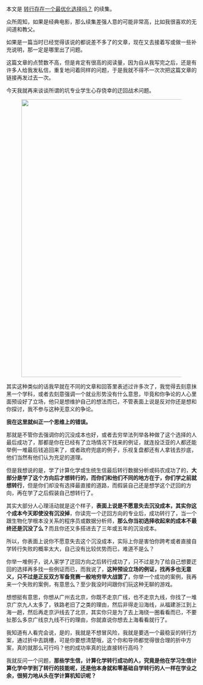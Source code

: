 <p>本文是 <a href="https://zhuanlan.zhihu.com/p/25828801" class="internal">转行存在一个最优化选择吗？</a> 的续集。</p><p>众所周知，如果是经典电影，那么续集差强人意的可能非常高，比如我很喜欢的无间道和教父。  </p><p>如果是一篇当时已经觉得该说的都说差不多了的文章，现在又去接着写或做一些补充说明，那一定是哪里出了问题。</p><p>这篇文章的点赞数不高，但是肯定有很高的阅读量，因为自从我写完之后，还是有许多人给我发私信，重复地问着同样的问题，于是我就不得不一次次把这篇文章的链接再发过去一次。</p><p>今天我就再来谈谈所谓的坑专业学生心存侥幸的迂回战术问题。</p><figure data-size="normal"><img src="https://pic1.zhimg.com/v2-298b5bbcb62ae8c79532afb5558d58e4_b.jpg" data-caption="" data-size="normal" data-rawwidth="736" data-rawheight="181" class="origin_image zh-lightbox-thumb" width="736" data-original="https://pic1.zhimg.com/v2-298b5bbcb62ae8c79532afb5558d58e4_r.jpg"/></figure><p>其实这种类似的话我早就在不同的文章和回答里表述过许多次了，我觉得去刻意抹黑一个学科，或者去刻意强调一个就业形势没有什么意思，毕竟和你争论的人心里面预设好了立场，他只是想维护自己的想法而已，不管表面上说是反对你还是想和你探讨，我不参与这种无意义的争论。</p><p><b>我在这里就纠正一个思维上的错误。</b></p><p>那就是不管你去强调你的沉没成本也好，或者去穷举法列举各种做了这个选择的人最后成功了，那都是你在已经有了立场情况下找来的例证，就连投泛亚的人都还能举例一堆最后钱追回来了，或者政府兜底的例子，乐视复盘都还有人拿钱去抄底，他们当然有他们认为充足的道理。</p><p>但是我想说的是，学了计算化学或生统生信最后转行数据分析或码农成功了的，<b>大部分是学了这个方向后才想转行的，而你们和他们不同的地方在于，你们学之前就想转行</b>，但是你们却没有选择最直接的道路，而假装自己还是想学这个迂回的方向，再在学了之后假装自己想转行了。</p><p>其实大部分人心理活动就是这个样子，<b>表面上说是不愿意失去沉没成本，其实你这个成本今天即使没有沉没掉</b>，你读完一个迂回方向的专业后，成功转行了，当一个跟生物化学根本没关系的程序员或数据分析师，<b>那么你当初选择收起来的成本不最终还是沉没了么？</b>而且你还又多搭进去了三年或五年的沉没成本。</p><p>所以，你表面上说你不愿意失去这个沉没成本，实际上你是害怕你跨考或者直接自学转行失败的概率太大，自己没有比较优势而已，难道不是么？</p><p>你举一堆例子，说人家学了迂回方向之后转行成功了，只不过是为了给自己想要迂回的选择再多找一些例证而已，而我说了，<b>这种预设立场的例证，找再多也无意义，只不过是正反双方军备竞赛一般地穷举大战罢了</b>，你举一个成功的案例，我再来一个失败的案例，有意思么？至少我没时间跟你们玩这种无聊的游戏。</p><p>想想挺有意思，你想从广州去北京，你既不走京广线，也不走京九线，你找了一堆京广京九人太多了，铁路老旧了之类的理由，然后非得走沿海线，从福建浙江到上海一趟，然后再走京沪线去了北京，其实你只是为了去上海绕一圈看看而已，不要扯那么多京广线京九线不行的理由，你就直说你想去上海看看就行了。</p><p>我知道有人看完会说，是的，我就是不想冒风险，我就是要选一个最稳妥的转行方案，通过折中去跳槽，可是你要想清楚哦，这个你和导师都觉得很合理的折中方案，真的就那么可行吗？他的成功率真的比直接转行高吗？</p><p>我就反问一个问题，<b>那些学生信，计算化学转行成功的人，究竟是他在学习生信计算化学中学到了转行的技能呢，还是他本身就和零基础自学转行的人一样在学业之余，很努力地从头在学计算机知识呢？</b></p><p></p>